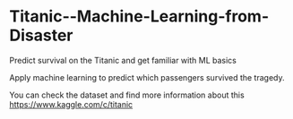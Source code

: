 # Titanic--Machine-Learning-from-Disaster
Predict survival on the Titanic and get familiar with ML basics

Apply machine learning to predict which passengers survived the tragedy.

You can check the dataset and find more information about this<br>
https://www.kaggle.com/c/titanic
